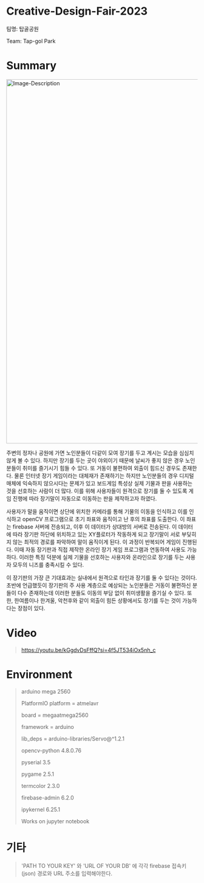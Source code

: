 # Creative-Design-Fair-2023
팀명: 탑골공원

Team: Tap-gol Park

# Summary

<img width="957" alt="Image-Description" src="https://github.com/primarina314/Creative-Design-Fair-2023/assets/102790490/71784abf-33b2-403c-a57b-1f3115edc6e3">

주변의 정자나 공원에 가면 노인분들이 다같이 모여 장기를 두고 계시는 모습을 심심치 않게 볼 수 있다. 하지만 장기를 두는 곳이 야외이기 때문에 날씨가 좋지 않은 경우 노인분들이 취미를 즐기시기 힘들 수 있다. 또 거동이 불편하여 외출이 힘드신 경우도 존재한다. 물론 인터넷 장기 게임이라는 대체재가 존재하기는 하지만 노인분들의 경우 디지털 매체에 익숙하지 않으시다는 문제가 있고 보드게임 특성상 실제 기물과 판을 사용하는 것을 선호하는 사람이 더 많다. 이를 위해 사용자들이 원격으로 장기를 둘 수 있도록 게임 진행에 따라 장기말이 자동으로 이동하는 판을 제작하고자 하였다.

사용자가 말을 움직이면 상단에 위치한 카메라를 통해 기물의 이동을 인식하고 이를 인식하고 openCV 프로그램으로 초기 좌표와 움직이고 난 후의 좌표를 도출한다. 이 좌표는 firebase 서버에 전송되고, 이후 이 데이터가 상대방의 서버로 전송된다. 이 데이터에 따라 장기판 하단에 위치하고 있는 XY플로터가 작동하게 되고 장기말이 서로 부딪히지 않는 최적의 경로를 파악하여 말이 움직이게 된다. 이 과정이 반복되어 게임이 진행된다. 이때 자동 장기판과 직접 제작한 온라인 장기 게임 프로그램과 연동하여 사용도 가능하다. 이러한 특징 덕분에 실제 기물을 선호하는 사용자와 온라인으로 장기를 두는 사용자 모두의 니즈를 충족시킬 수 있다. 

이 장기판의 가장 큰 기대효과는 실내에서 원격으로 타인과 장기를 둘 수 있다는 것이다. 초반에 언급했듯이 장기판의 주 사용 계층으로 예상되는 노인분들은 거동이 불편하신 분들이 다수 존재하는데 이러한 분들도 이동의 부담 없이 취미생활을 즐기실 수 있다. 또한, 한여름이나 한겨울, 악천후와 같이 외출이 힘든 상황에서도 장기를 두는 것이 가능하다는 장점이 있다.

# Video
> https://youtu.be/kGgdvDsFffQ?si=4f5JT534iOx5nh_c

# Environment
> arduino mega 2560
>
> PlatformIO
>platform = atmelavr
> 
> board = megaatmega2560
> 
> framework = arduino
> 
> lib_deps = arduino-libraries/Servo@^1.2.1
> 
> 
> opencv-python 4.8.0.76
> 
> pyserial 3.5
> 
> pygame 2.5.1
> 
> termcolor 2.3.0
> 
> firebase-admin 6.2.0
>
> ipykernel 6.25.1
> 
> Works on jupyter notebook

# 기타
> 'PATH TO YOUR KEY' 와 'URL OF YOUR DB' 에 각각 firebase 접속키(json) 경로와 URL 주소를 입력해야한다.
